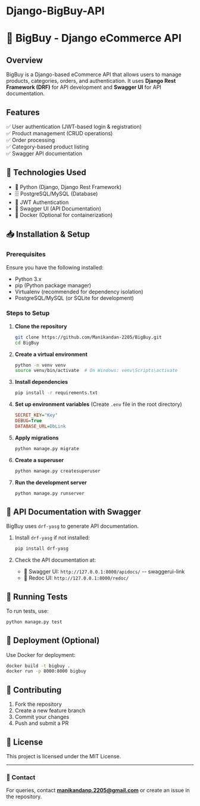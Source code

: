 # Django-BigBuy-API

# 🛒 BigBuy - Django eCommerce API

## Overview
BigBuy is a Django-based eCommerce API that allows users to manage products, categories, orders, and authentication. It uses **Django Rest Framework (DRF)** for API development and **Swagger UI** for API documentation.

## Features
✅ User authentication (JWT-based login & registration)  
✅ Product management (CRUD operations)  
✅ Order processing  
✅ Category-based product listing  
✅ Swagger API documentation  

## 🚀 Technologies Used
- 🐍 Python (Django, Django Rest Framework)
- 🗄️ PostgreSQL/MySQL (Database)
- 🔐 JWT Authentication
- 📄 Swagger UI (API Documentation)
- 🐳 Docker (Optional for containerization)

## 📥 Installation & Setup
### Prerequisites
Ensure you have the following installed:
- Python 3.x
- pip (Python package manager)
- Virtualenv (recommended for dependency isolation)
- PostgreSQL/MySQL (or SQLite for development)

### Steps to Setup
1. **Clone the repository**
   ```bash
   git clone https://github.com/Manikandan-2205/BigBuy.git
   cd BigBuy
   ```

2. **Create a virtual environment**
   ```bash
   python -m venv venv
   source venv/bin/activate  # On Windows: venv\Scripts\activate
   ```

3. **Install dependencies**
   ```bash
   pip install -r requirements.txt
   ```

4. **Set up environment variables** (Create `.env` file in the root directory)
   ```ini
   SECRET_KEY="Key"
   DEBUG=True
   DATABASE_URL=DbLink
   ```

5. **Apply migrations**
   ```bash
   python manage.py migrate
   ```

6. **Create a superuser**
   ```bash
   python manage.py createsuperuser
   ```

7. **Run the development server**
   ```bash
   python manage.py runserver
   ```

## 📜 API Documentation with Swagger
BigBuy uses `drf-yasg` to generate API documentation.

1. Install `drf-yasg` if not installed:
   ```bash
   pip install drf-yasg
   ```

2. Check the API documentation at:
   - 📌 Swagger UI: `http://127.0.0.1:8000/apidocs/` -- swaggerui-link
   - 📌 Redoc UI: `http://127.0.0.1:8000/redoc/`

## 🧪 Running Tests
To run tests, use:
```bash
python manage.py test
```

## 🚀 Deployment (Optional)
Use Docker for deployment:
```bash
docker build -t bigbuy .
docker run -p 8000:8000 bigbuy
```

## 🤝 Contributing
1. Fork the repository
2. Create a new feature branch
3. Commit your changes
4. Push and submit a PR

## 📜 License
This project is licensed under the MIT License.

---
### 📩 Contact
For queries, contact **manikandanp.2205@gmail.com** or create an issue in the repository.
